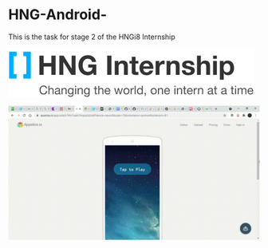 # HNG-Android-
This is the task for stage 2 of the HNGi8 Internship

![](app/src/main/res/drawable/hnglogo.png)

![Demo App](https://github.com/electrosalaf/HNG-Android-/blob/master/App%20-%20Google%20Chrome%202021-08-20%2014-32-44.gif)
